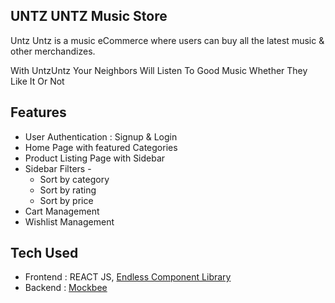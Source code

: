 ## UNTZ UNTZ Music Store

Untz Untz is a music eCommerce where users can buy all the latest music & other merchandizes.

With UntzUntz Your Neighbors Will Listen To Good Music Whether They Like It Or Not

## **Features**

- User Authentication : Signup & Login
- Home Page with featured Categories
- Product Listing Page with Sidebar
- Sidebar Filters -
  - Sort by category
  - Sort by rating
  - Sort by price
- Cart Management
- Wishlist Management


## **Tech Used**
- Frontend : REACT JS, [Endless Component Library](https://endlessui.netlify.app/)
- Backend : [Mockbee](https://github.com/neogcamp/mockBee)
